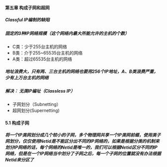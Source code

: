 #### 第五章 构成子网和超网

##### Classful IP编制的缺陷
##### 固定的3种IP网络规模（这个网络内最大所能允许的主机的个数）
* C类：少于255台主机的网络
* B类：介于255~65535台主机的网络
* A类：超过65535台主机的网络
##### 地址浪费大，只有两、三台主机的网络也要用256个IP地址，A、B类浪费严重，少有上万台主机的网络
##### 解决： 无类IP编址（Classless IP）
* 子网划分（Subnetting）
* 超网划分(Supernetting)

#### 5.1 构成子网
##### 将一个IP类网划分成几个较小的子网，多个物理网共享一个IP类网前缀，使用类子网划分，仅仅使用Netid是不能区分出不同的IP网络的，如果是根据分类的机制来划分IP网络的话，每个网络的Netid是唯一的，我们可以根据Netid区分不同的IP网络，但是在一个IP网络当中划分了子网之后，每一个子网的位置就没有办法根据Netid来分区了
